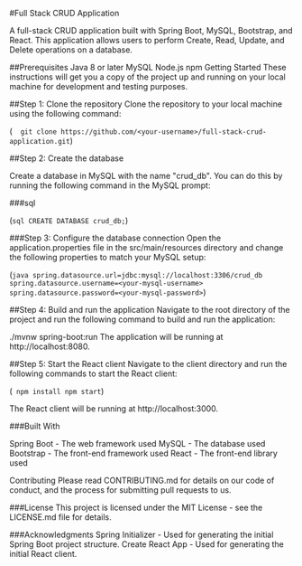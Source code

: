  #Full Stack CRUD Application
 
A full-stack CRUD application built with Spring Boot, MySQL, Bootstrap, and React. This application allows users to perform Create, Read, Update, and Delete operations on a database.

##Prerequisites
Java 8 or later
MySQL
Node.js
npm
Getting Started
These instructions will get you a copy of the project up and running on your local machine for development and testing purposes.

##Step 1: Clone the repository
Clone the repository to your local machine using the following command:

(``` 
git clone https://github.com/<your-username>/full-stack-crud-application.git```)

##Step 2: Create the database

Create a database in MySQL with the name "crud_db". You can do this by running the following command in the MySQL prompt:

###sql

(```sql
CREATE DATABASE crud_db;```)

###Step 3: Configure the database connection
Open the application.properties file in the src/main/resources directory and change the following properties to match your MySQL setup:

(```java
spring.datasource.url=jdbc:mysql://localhost:3306/crud_db
spring.datasource.username=<your-mysql-username>
spring.datasource.password=<your-mysql-password>```)


##Step 4: Build and run the application
Navigate to the root directory of the project and run the following command to build and run the application:


./mvnw spring-boot:run
The application will be running at http://localhost:8080.

##Step 5: Start the React client
Navigate to the client directory and run the following commands to start the React client:

(```
npm install
npm start```)

The React client will be running at http://localhost:3000.

###Built With

Spring Boot - The web framework used
MySQL - The database used
Bootstrap - The front-end framework used
React - The front-end library used

Contributing
Please read CONTRIBUTING.md for details on our code of conduct, and the process for submitting pull requests to us.

###License
This project is licensed under the MIT License - see the LICENSE.md file for details.

###Acknowledgments
Spring Initializer - Used for generating the initial Spring Boot project structure.
Create React App - Used for generating the initial React client.
